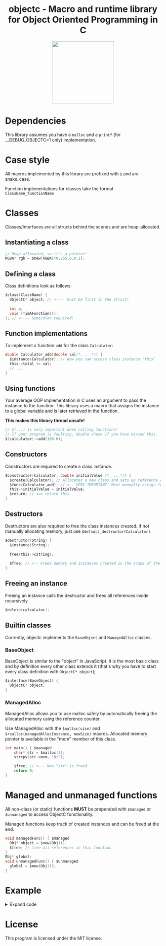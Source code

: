 <div align="center">
<h1> objectc - Macro and runtime library for Object Oriented Programming in C</h1>
<img height=200px src="https://user-images.githubusercontent.com/39013925/218322848-fd48ca27-692d-4ba6-91cc-368ec484fbd1.png">

</div>

# Dependencies
This library assumes you have a `malloc` and a `printf` (for __DEBUG_OBJECTC=1 only) implementation.

# Case style
All macros implemented by this library are prefixed with `$` and are snake_case.

Function implementations for classes take the format `ClassName_functionName`

# Classes
Classes/interfaces are all structs behind the scenes and are heap-allocated.

## Instantiating a class
```c
// Heap-allocated, so it's a pointer!
RGBA* rgb = $new(RGBA)(0,255,0,0.1);
```

## Defining a class
Class definitions look as follows:
```c
$class(ClassName) {
  ObjectC* object; // <---- Must be first in the struct!
  
  int a;
  void (*imAFunction)();
}; // <---- Semicolon required!
```

## Function implementations
To implement a function `add` for the class `Calculator`:
```c
double Calculator_add(double val/*, ...*/) {
  $instance(Calculator); // Now you can access class instance "this"
  this->total += val;
  // ...
}
```

## Using functions
Your average OOP implementation in C uses an argument to pass the instance to the function. This library uses a macro
that assigns the instance to a global variable and is later retrieved in the function.

**This makes this library thread unsafe!**

```c
// $(...) is very important when calling functions!
// If your program is faulting, double check if you have missed this.
$(calculator)->add(100.0);
```

## Constructors
Constructors are required to create a class instance.
```c
$constructor(Calculator, double initialValue /*, ...*/) {
  $create(Calculator); // Allocates a new class and sets up reference counting
  $func(Calculator,add); // <-- VERY IMPORTANT! Must manually assign function implementations this way.
  this->initialValue = initialValue;
  $return; // <=> return this
}
```

## Destructors
Destructors are also required to free the class instances created.
If not manually allocating memory, just use `$default_destructor(Calculator)`.
```c
$destructor(String) {
  $instance(String);
  
  free(this->cstring);
  
  $free; // <-- Frees memory and instances created in the scope of the same class (functions, constructor)
}
```

## Freeing an instance
Freeing an instance calls the destructor and frees all references inside recursively.
```c
$delete(calculator);
```


## Builtin classes
Currently, objectc implements the `BaseObject` and `ManagedAlloc` classes.
### BaseObject
BaseObject is similar to the "object" in JavaScript. It is the most basic class and by definition every other class extends it
(that's why you have to start every class definition with `ObjectC* object`);
```c
$interface(BaseObject) {
  ObjectC* object;
}
```
### ManagedAlloc
ManagedAlloc allows you to use malloc safely by automatically freeing the allocated memory using the reference counter.

Use ManagedAlloc with the `$malloc(size)` and `$realloc(managedAllocInstance, newSize)` macros. Allocated memory pointer is available in the "mem" member of this class.
```c
int main() { $managed
    char* str = $malloc(3);
    strcpy(str->mem, "hi");

    $free; // <--- Now "str" is freed.
    return 0;
}
```

# Managed and unmanaged functions
All non-class (or static) functions **MUST** be prepended with `$managed` or `$unmanaged` to access ObjectC functionality.

Managed functions keep track of created instances and can be freed at the end.

```c
void managedFunc() { $managed
  Obj* object = $new(Obj)();
  $free; // free all references in this function
}
Obj* global;
void unmanagedFunc() { $unmanaged
  global = $new(Obj)();
}
```


# Example

<details>

<summary>Expand code</summary>

```c
#include "objectc.h"

$class(String) {
    ObjectC* object;
    char* string;
};
$class(Test) {
    ObjectC* object;
    void (*print)(String* str);
};

$destructor(String) {
    $instance(String);

    free(this->string);

    $free;
}

$constructor(String, char* str) {
    $create(String);

    if(str) {
        this->string = malloc(strlen(str)*sizeof(char)+1);
        strcpy(this->string, str);
    } else {
        this->string = malloc(1);
        this->string[1] = 0;
    }

    $return;
}

void Test_print(String* str) {
    $instance(Test);
    String* cat = $new(String)("\n\nTest concat string: \n\n");
    printf("%s%s", str->string, cat->string);
}

$class(TestSub) {
    ObjectC* object;
};

$default_destructor(TestSub);
$constructor(TestSub) {
    $create(TestSub);
    $return;
};

$default_destructor(Test);
$constructor(Test) {
    $create(Test);

    Test* obj = $new(TestSub)();
    $func(Test,print);

    $return;
};

int main() { $managed

    Test* obj = $new(Test)();
    Test* obj2 = $new(Test)();
    String* str = $new(String)("String str test");

    $(obj)->print(str); // creates new String "\n\nTest concat string: \n\n" and concats with {str}

    $free;
    return 0;
}
```

</details>

# License
This program is licensed under the MIT license.

